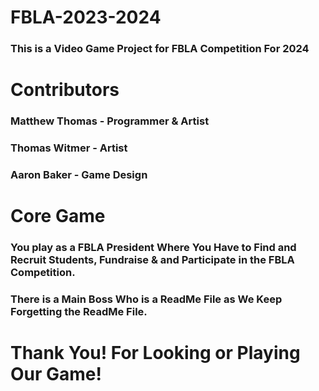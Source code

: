 # FBLA-2023-2024
### This is a Video Game Project for FBLA Competition For 2024

# Contributors
### Matthew Thomas -  Programmer & Artist
### Thomas Witmer - Artist
### Aaron Baker - Game Design

# Core Game 
### You play as a FBLA President Where You Have to Find and Recruit Students, Fundraise & and Participate in the FBLA Competition.
### There is a Main Boss Who is a ReadMe File as We Keep Forgetting the ReadMe File.

# Thank You! For Looking or Playing Our Game!

